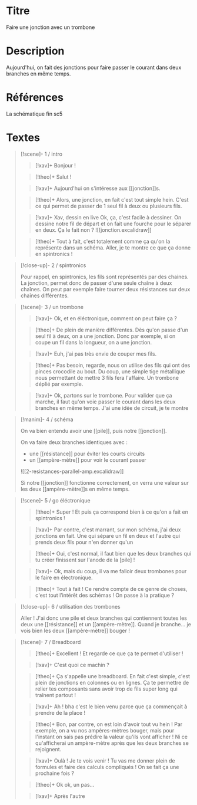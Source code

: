# Titre
Faire une jonction avec un trombone
# Description
Aujourd'hui, on fait des jonctions pour faire passer le courant dans deux branches en même temps.
# Références
La schématique fin sc5
# Textes

> [!scene]- 1 / intro
> 
> > [!xav]+
> > Bonjour !
> 
> > [!theo]+
> > Salut !
> 
> > [!xav]+
> > Aujourd'hui on s'intéresse aux [[jonction]]s.
> 
> > [!theo]+
> > Alors, une jonction, en fait c'est tout simple hein. C'est ce qui permet de passer de 1 seul fil à deux ou plusieurs fils.
> 
> > [!xav]+ Xav, dessin en live
> > Ok, ça, c'est facile à dessiner. On dessine notre fil de départ et on fait une fourche pour le séparer en deux. Ça le fait non ?
> > ![[jonction.excalidraw]]
> 
> > [!theo]+
> > Tout à fait, c'est totalement comme ça qu'on la représente dans un schéma. Aller, je te montre ce que ça donne en spintronics !
> 

> [!close-up]- 2 / spintronics
> 
> Pour rappel, en spintronics, les fils sont représentés par des chaines. La jonction, permet donc de passer d'une seule chaîne à deux chaînes. On peut par exemple faire tourner deux résistances sur deux chaînes différentes.
> 

> [!scene]- 3 / un trombone
> 
> > [!xav]+
> > Ok, et en éléctronique, comment on peut faire ça ?
> 
> > [!theo]+
> > De plein de manière différentes. Dès qu'on passe d'un seul fil à deux, on a une jonction. Donc par exemple, si on coupe un fil dans la longueur, on a une jonction.
> 
> > [!xav]+
> > Euh,  j'ai pas très envie de couper mes fils.
> 
> > [!theo]+
> > Pas besoin, regarde, nous on utilise des fils qui ont des pinces crocodile au bout. Du coup, une simple tige métallique nous permettant de mettre 3 fils fera l'affaire. Un trombone déplié par exemple.
> 
> > [!xav]+
> > Ok, partons sur le trombone. Pour valider que ça marche, il faut qu'on voie passer le courant dans les deux branches en même temps. J'ai une idée de circuit, je te montre
> 

> [!manim]- 4 / schéma
> 
> On va bien entendu avoir une [[pile]], puis notre [[jonction]].
> 
> On va faire deux branches identiques avec :
>   - une [[résistance]] pour éviter les courts circuits
>   - un [[ampère-mètre]] pour voir le courant passer
>    
>    ![[2-resistances-parallel-amp.excalidraw]]
> 
> Si notre [[jonction]] fonctionne correctement, on verra une valeur sur les deux [[ampère-mètre]]s en même temps.

> [!scene]- 5 / go éléctronique
> 
> > [!theo]+
> > Super ! Et puis ça correspond bien à ce qu'on a fait en spintronics !
> 
> > [!xav]+
> > Par contre, c'est marrant, sur mon schéma, j'ai deux jonctions en fait. Une qui sépare un fil en deux et l'autre qui prends deux fils pour n'en donner qu'un
> 
> > [!theo]+
> > Oui, c'est normal, il faut bien que les deux branches qui tu créer finissent sur l'anode de la [pile] !
> 
> > [!xav]+
> > Ok, mais du coup, il va me falloir deux trombones pour le faire en électronique.
> 
> > [!theo]+
> > Tout à fait ! Ce rendre compte de ce genre de choses, c'est tout l’intérêt des schémas ! On passe à la pratique ?
> 

> [!close-up]- 6 / utilisation des trombones
> 
> Aller ! J'ai donc une pile et deux branches qui contiennent toutes les deux une [[résistance]] et un [[ampère-mètre]]. Quand je branche… je vois bien les deux [[ampère-mètre]] bouger !
> 

> [!scene]- 7 / Breadboard
> 
> > [!theo]+
> > Excellent ! Et regarde ce que ça te permet d'utiliser !
> 
> > [!xav]+
> > C'est quoi ce machin ?
> 
> > [!theo]+
> > Ça s'appelle une breadboard. En fait c'est simple, c'est plein de jonctions en colonnes ou en lignes. Ça te permettre de relier tes composants sans avoir trop de fils super long qui traînent partout !
> 
> > [!xav]+
> > Ah ! bha c'est le bien venu parce que ça commençait à prendre de la place !
> 
> > [!theo]+
> > Bon, par contre, on est loin d'avoir tout vu hein ! Par exemple, on a vu nos ampères-mètres bouger, mais pour l'instant on sais pas prédire la valeur qu'ils vont afficher !  Ni ce qu'afficherai un ampère-mètre après que les deux branches se rejoignent.
> 
> > [!xav]+
> > Oulà ! Je te vois venir ! Tu vas me donner plein de formules et faire des calculs compliqués ! On se fait ça une prochaine fois ?
> 
> > [!theo]+
> > Ok ok, un pas…
> 
> > [!xav]+
> > Après l'autre
> 
